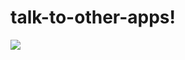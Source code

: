 # talk-to-other-apps!





![](https://user-images.githubusercontent.com/67011777/165843052-7f324183-472e-480f-bf58-80e60ca4ff39.png)
